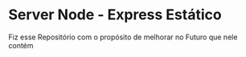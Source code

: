 <h1>Server Node - Express Estático</h1>
<p>Fiz esse Repositório com o propósito de melhorar no Futuro que nele contém</p>